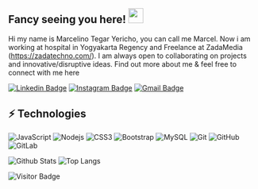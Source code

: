 ## Fancy seeing you here! <img src="https://raw.githubusercontent.com/aemmadi/aemmadi/master/wave.gif" width="30px">
Hi my name is Marcelino Tegar Yericho, you can call me Marcel. Now i am working at hospital in Yogyakarta Regency and Freelance at ZadaMedia (https://zadatechno.com/). I am always open to collaborating on projects and innovative/disruptive ideas. Find out more about me & feel free to connect with me here


[![Linkedin Badge](https://img.shields.io/badge/-marcelino-blue?style=flat-square&logo=Linkedin&logoColor=white&link=https://www.linkedin.com/in/marcelino-tegar-yericho-46577b17b//)](https://www.linkedin.com/in/marcelino-tegar-yericho-46577b17b//)
[![Instagram Badge](https://img.shields.io/badge/-tegarmarcelino-purple?style=flat-square&logo=instagram&logoColor=white&link=https://instagram.com/tegarmarcelino/)](https://instagram.com/tegarmarcelino)
[![Gmail Badge](https://img.shields.io/badge/-marceldeveloper9@gmail.com-c14438?style=flat-square&logo=Gmail&logoColor=white&link=mailto:marceldeveloper9@gmail.com)](mailto:marceldeveloper9@gmail.com)

## ⚡ Technologies

![JavaScript](https://img.shields.io/badge/-JavaScript-black?style=flat-square&logo=javascript)
![Nodejs](https://img.shields.io/badge/-Nodejs-black?style=flat-square&logo=Node.js)
![CSS3](https://img.shields.io/badge/-CSS3-1572B6?style=flat-square&logo=css3)
![Bootstrap](https://img.shields.io/badge/-Bootstrap-563D7C?style=flat-square&logo=bootstrap)
![MySQL](https://img.shields.io/badge/-MySQL-black?style=flat-square&logo=mysql)
![Git](https://img.shields.io/badge/-Git-black?style=flat-square&logo=git)
![GitHub](https://img.shields.io/badge/-GitHub-181717?style=flat-square&logo=github)
![GitLab](https://img.shields.io/badge/-GitLab-FCA121?style=flat-square&logo=gitlab)

![Github Stats](https://github-readme-stats.vercel.app/api?username=aemmadi&count_private=true&show_icons=true&include_all_commits=true)
![Top Langs](https://github-readme-stats.vercel.app/api/top-langs/?username=aemmadi&hide=TeX&layout=compact)

![Visitor Badge](https://visitor-badge.laobi.icu/badge?page_id=aemmadi.aemmadi)
